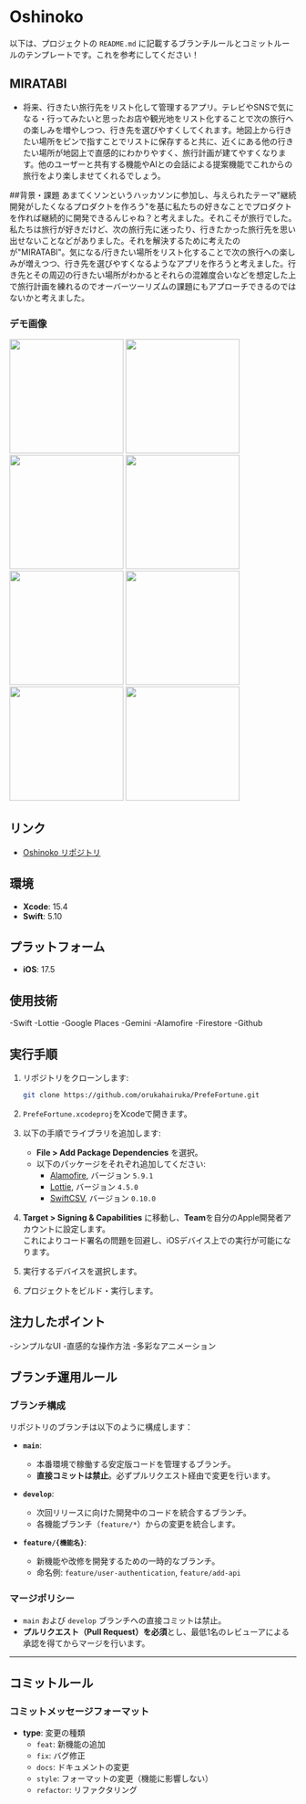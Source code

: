 # Oshinoko
以下は、プロジェクトの `README.md` に記載するブランチルールとコミットルールのテンプレートです。これを参考にしてください！

## MIRATABI
- 将来、行きたい旅行先をリスト化して管理するアプリ。テレビやSNSで気になる・行ってみたいと思ったお店や観光地をリスト化することで次の旅行への楽しみを増やしつつ、行き先を選びやすくしてくれます。地図上から行きたい場所をピンで指すことでリストに保存すると共に、近くにある他の行きたい場所が地図上で直感的にわかりやすく、旅行計画が建てやすくなります。他のユーザーと共有する機能やAIとの会話による提案機能でこれからの旅行をより楽しませてくれるでしょう。

##背景・課題
あまてくソンというハッカソンに参加し、与えられたテーマ"継続開発がしたくなるプロダクトを作ろう"を基に私たちの好きなことでプロダクトを作れば継続的に開発できるんじゃね？と考えました。それこそが旅行でした。私たちは旅行が好きだけど、次の旅行先に迷ったり、行きたかった旅行先を思い出せないことなどがありました。それを解決するために考えたのが"MIRATABI"。気になる/行きたい場所をリスト化することで次の旅行への楽しみが増えつつ、行き先を選びやすくなるようなアプリを作ろうと考えました。行き先とその周辺の行きたい場所がわかるとそれらの混雑度合いなどを想定した上で旅行計画を練れるのでオーバーツーリズムの課題にもアプローチできるのではないかと考えました。

### デモ画像
<img src = "https://github.com/user-attachments/assets/38b3be2d-3d64-4d9c-bd2c-206b8601e218" width = "200">
<img src = "https://github.com/user-attachments/assets/e92961fe-4409-49d8-8460-088cabc85d90" width = "200">
<img src = "https://github.com/user-attachments/assets/79589473-fb7f-42b9-9bd9-79c2830c63f5" width = "200">
<img src = "https://github.com/user-attachments/assets/522bd275-3957-4a14-8494-278488fc289d" width = "200">
<img src = "https://github.com/user-attachments/assets/71e1fbd1-16f4-4cef-9c8b-2a7056a7d704" width = "200">
<img src = "https://github.com/user-attachments/assets/4d5a6f95-edf2-486c-a7eb-14789fb8fdfe" width = "200">
<img src = "https://github.com/user-attachments/assets/2f962df0-dd71-4034-9245-bfe53b4353a4" width = "200">
<img src = "https://github.com/user-attachments/assets/6dcca820-9682-436a-8023-dfebea095bb4" width = "200">



## リンク
- [Oshinoko リポジトリ](https://github.com/orukahairuka/Oshinoko)

## 環境
- **Xcode**: 15.4
- **Swift**: 5.10

## プラットフォーム
- **iOS**: 17.5

## 使用技術
-Swift
-Lottie
-Google Places 
-Gemini
-Alamofire
-Firestore
-Github

## 実行手順
1. リポジトリをクローンします:
   ```bash
   git clone https://github.com/orukahairuka/PrefeFortune.git
   ```
2. `PrefeFortune.xcodeproj`をXcodeで開きます。

3. 以下の手順でライブラリを追加します:
   - **File > Add Package Dependencies** を選択。
   - 以下のパッケージをそれぞれ追加してください:
     - [Alamofire](https://github.com/Alamofire/Alamofire.git), バージョン `5.9.1`
     - [Lottie](https://github.com/airbnb/lottie-ios), バージョン `4.5.0`
     - [SwiftCSV](https://github.com/naoty/SwiftCSV.git), バージョン `0.10.0`

4. **Target > Signing & Capabilities** に移動し、**Team**を自分のApple開発者アカウントに設定します。  
   これによりコード署名の問題を回避し、iOSデバイス上での実行が可能になります。

5. 実行するデバイスを選択します。

6. プロジェクトをビルド・実行します。

## 注力したポイント
-シンプルなUI
-直感的な操作方法
-多彩なアニメーション

## ブランチ運用ルール
### ブランチ構成
リポジトリのブランチは以下のように構成します：

- **`main`**:
  - 本番環境で稼働する安定版コードを管理するブランチ。
  - **直接コミットは禁止**。必ずプルリクエスト経由で変更を行います。

- **`develop`**:
  - 次回リリースに向けた開発中のコードを統合するブランチ。
  - 各機能ブランチ（`feature/*`）からの変更を統合します。

- **`feature/{機能名}`**:
  - 新機能や改修を開発するための一時的なブランチ。
  - 命名例: `feature/user-authentication`, `feature/add-api`

### マージポリシー
- `main` および `develop` ブランチへの直接コミットは禁止。
- **プルリクエスト（Pull Request）を必須**とし、最低1名のレビューアによる承認を得てからマージを行います。

---

## コミットルール

### コミットメッセージフォーマット

- **type**: 変更の種類
  - `feat`: 新機能の追加
  - `fix`: バグ修正
  - `docs`: ドキュメントの変更
  - `style`: フォーマットの変更（機能に影響しない）
  - `refactor`: リファクタリング


